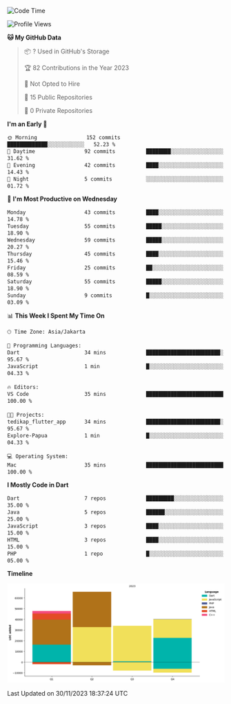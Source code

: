 <!--START_SECTION:waka-->
![Code Time](http://img.shields.io/badge/Code%20Time-34%20hrs%2028%20mins-blue)

![Profile Views](http://img.shields.io/badge/Profile%20Views-0-blue)

**🐱 My GitHub Data** 

> 📦 ? Used in GitHub's Storage 
 > 
> 🏆 82 Contributions in the Year 2023
 > 
> 🚫 Not Opted to Hire
 > 
> 📜 15 Public Repositories 
 > 
> 🔑 0 Private Repositories 
 > 
**I'm an Early 🐤** 

```text
🌞 Morning                152 commits         █████████████░░░░░░░░░░░░   52.23 % 
🌆 Daytime                92 commits          ████████░░░░░░░░░░░░░░░░░   31.62 % 
🌃 Evening                42 commits          ████░░░░░░░░░░░░░░░░░░░░░   14.43 % 
🌙 Night                  5 commits           ░░░░░░░░░░░░░░░░░░░░░░░░░   01.72 % 
```
📅 **I'm Most Productive on Wednesday** 

```text
Monday                   43 commits          ████░░░░░░░░░░░░░░░░░░░░░   14.78 % 
Tuesday                  55 commits          █████░░░░░░░░░░░░░░░░░░░░   18.90 % 
Wednesday                59 commits          █████░░░░░░░░░░░░░░░░░░░░   20.27 % 
Thursday                 45 commits          ████░░░░░░░░░░░░░░░░░░░░░   15.46 % 
Friday                   25 commits          ██░░░░░░░░░░░░░░░░░░░░░░░   08.59 % 
Saturday                 55 commits          █████░░░░░░░░░░░░░░░░░░░░   18.90 % 
Sunday                   9 commits           █░░░░░░░░░░░░░░░░░░░░░░░░   03.09 % 
```


📊 **This Week I Spent My Time On** 

```text
🕑︎ Time Zone: Asia/Jakarta

💬 Programming Languages: 
Dart                     34 mins             ████████████████████████░   95.67 % 
JavaScript               1 min               █░░░░░░░░░░░░░░░░░░░░░░░░   04.33 % 

🔥 Editors: 
VS Code                  35 mins             █████████████████████████   100.00 % 

🐱‍💻 Projects: 
tedikap_flutter_app      34 mins             ████████████████████████░   95.67 % 
Explore-Papua            1 min               █░░░░░░░░░░░░░░░░░░░░░░░░   04.33 % 

💻 Operating System: 
Mac                      35 mins             █████████████████████████   100.00 % 
```

**I Mostly Code in Dart** 

```text
Dart                     7 repos             █████████░░░░░░░░░░░░░░░░   35.00 % 
Java                     5 repos             ██████░░░░░░░░░░░░░░░░░░░   25.00 % 
JavaScript               3 repos             ████░░░░░░░░░░░░░░░░░░░░░   15.00 % 
HTML                     3 repos             ████░░░░░░░░░░░░░░░░░░░░░   15.00 % 
PHP                      1 repo              █░░░░░░░░░░░░░░░░░░░░░░░░   05.00 % 
```



**Timeline**

![Lines of Code chart](https://raw.githubusercontent.com/YasaKafi/YasaKafi/main/assets/bar_graph.png)


 Last Updated on 30/11/2023 18:37:24 UTC
<!--END_SECTION:waka-->

